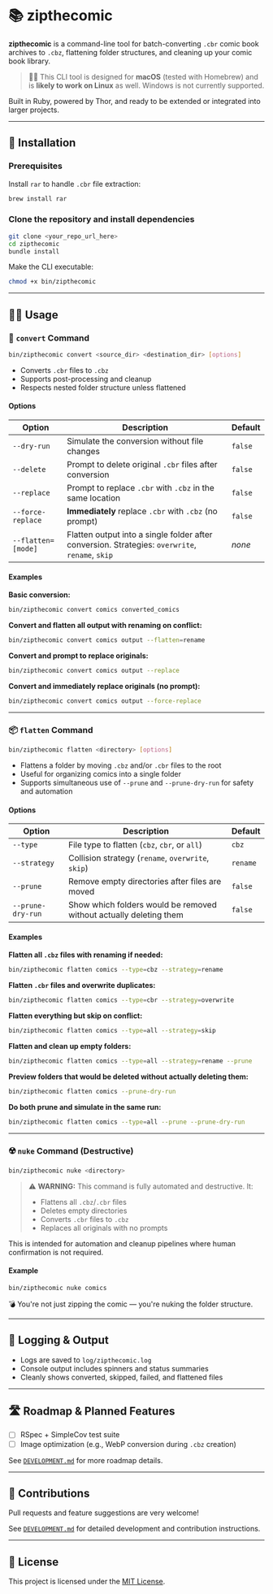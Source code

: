 # 📚 zipthecomic

**zipthecomic** is a command-line tool for batch-converting `.cbr` comic book archives to `.cbz`, flattening folder structures, and cleaning up your comic book library.

> 🧑‍💻 This CLI tool is designed for **macOS** (tested with Homebrew) and is **likely to work on Linux** as well. Windows is not currently supported.

Built in Ruby, powered by Thor, and ready to be extended or integrated into larger projects.

---

## 🚀 Installation

### Prerequisites

Install `rar` to handle `.cbr` file extraction:

```bash
brew install rar
```

### Clone the repository and install dependencies

```bash
git clone <your_repo_url_here>
cd zipthecomic
bundle install
```

Make the CLI executable:

```bash
chmod +x bin/zipthecomic
```

---

## 🧑‍💻 Usage

### 🔄 `convert` Command

```bash
bin/zipthecomic convert <source_dir> <destination_dir> [options]
```

- Converts `.cbr` files to `.cbz`
- Supports post-processing and cleanup
- Respects nested folder structure unless flattened

#### Options

| Option             | Description                                                                 | Default |
|--------------------|-----------------------------------------------------------------------------|---------|
| `--dry-run`        | Simulate the conversion without file changes                                | `false` |
| `--delete`         | Prompt to delete original `.cbr` files after conversion                     | `false` |
| `--replace`        | Prompt to replace `.cbr` with `.cbz` in the same location                   | `false` |
| `--force-replace`  | **Immediately** replace `.cbr` with `.cbz` (no prompt)                      | `false` |
| `--flatten=[mode]` | Flatten output into a single folder after conversion. Strategies: `overwrite`, `rename`, `skip` | _none_ |

#### Examples

**Basic conversion:**

```bash
bin/zipthecomic convert comics converted_comics
```

**Convert and flatten all output with renaming on conflict:**

```bash
bin/zipthecomic convert comics output --flatten=rename
```

**Convert and prompt to replace originals:**

```bash
bin/zipthecomic convert comics output --replace
```

**Convert and immediately replace originals (no prompt):**

```bash
bin/zipthecomic convert comics output --force-replace
```

---

### 📦 `flatten` Command

```bash
bin/zipthecomic flatten <directory> [options]
```

- Flattens a folder by moving `.cbz` and/or `.cbr` files to the root
- Useful for organizing comics into a single folder
- Supports simultaneous use of `--prune` and `--prune-dry-run` for safety and automation

#### Options

| Option              | Description                                                              | Default |
|---------------------|--------------------------------------------------------------------------|---------|
| `--type`            | File type to flatten (`cbz`, `cbr`, or `all`)                            | `cbz`   |
| `--strategy`        | Collision strategy (`rename`, `overwrite`, `skip`)                       | `rename` |
| `--prune`           | Remove empty directories after files are moved                          | `false` |
| `--prune-dry-run`   | Show which folders would be removed without actually deleting them       | `false` |

#### Examples

**Flatten all `.cbz` files with renaming if needed:**

```bash
bin/zipthecomic flatten comics --type=cbz --strategy=rename
```

**Flatten `.cbr` files and overwrite duplicates:**

```bash
bin/zipthecomic flatten comics --type=cbr --strategy=overwrite
```

**Flatten everything but skip on conflict:**

```bash
bin/zipthecomic flatten comics --type=all --strategy=skip
```

**Flatten and clean up empty folders:**

```bash
bin/zipthecomic flatten comics --type=all --strategy=rename --prune
```

**Preview folders that would be deleted without actually deleting them:**

```bash
bin/zipthecomic flatten comics --prune-dry-run
```

**Do both prune and simulate in the same run:**

```bash
bin/zipthecomic flatten comics --type=all --prune --prune-dry-run
```

---

### ☢️ `nuke` Command (Destructive)

```bash
bin/zipthecomic nuke <directory>
```

> ⚠️ **WARNING:** This command is fully automated and destructive. It:
> - Flattens all `.cbz`/`.cbr` files
> - Deletes empty directories
> - Converts `.cbr` files to `.cbz`
> - Replaces all originals with no prompts

This is intended for automation and cleanup pipelines where human confirmation is not required.

#### Example

```bash
bin/zipthecomic nuke comics
```

💣 You're not just zipping the comic — you're nuking the folder structure.

---

## 📖 Logging & Output

- Logs are saved to `log/zipthecomic.log`
- Console output includes spinners and status summaries
- Cleanly shows converted, skipped, failed, and flattened files

---

## 🛣️ Roadmap & Planned Features

- [ ] RSpec + SimpleCov test suite
- [ ] Image optimization (e.g., WebP conversion during `.cbz` creation)

See [`DEVELOPMENT.md`](./DEVELOPMENT.md) for more roadmap details.

---

## 🤝 Contributions

Pull requests and feature suggestions are very welcome!

See [`DEVELOPMENT.md`](./DEVELOPMENT.md) for detailed development and contribution instructions.

---

## 📜 License

This project is licensed under the [MIT License](./LICENSE).
